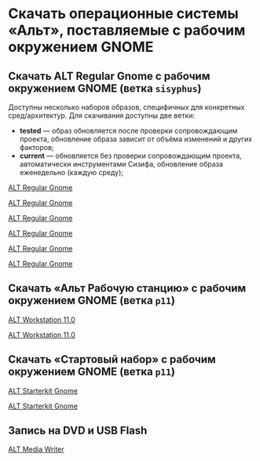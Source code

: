 # Скачать операционные системы «Альт», поставляемые с рабочим окружением GNOME

## Скачать ALT Regular Gnome с рабочим окружением GNOME (ветка `sisyphus`)

Доступны несколько наборов образов, специфичных для конкретных сред/архитектур. Для скачивания доступны две ветки:

- **tested** — образ обновляется после проверки сопровождающим проекта, обновление образа зависит от объёма изменений и других факторов;
- **current** — обновляется без проверки сопровождающим проекта, автоматически инструментами Сизифа, обновление образа еженедельно (каждую среду);

[ALT Regular Gnome <Badge type="info" text="tested"  /><Badge type="tip" text="x86_64"  /><Badge type="tip" text="Рекомендуемый" />](https://nightly.altlinux.org/sisyphus/tested/regular-gnome-latest-x86_64.iso)

[ALT Regular Gnome <Badge type="info" text="tested"  /><Badge type="tip" text="aarch64" /><Badge type="tip" text="Рекомендуемый" />](https://nightly.altlinux.org/sisyphus-aarch64/tested/regular-gnome-latest-aarch64.iso)

[ALT Regular Gnome <Badge type="info" text="current" /><Badge type="tip" text="x86_64"  />](https://nightly.altlinux.org/sisyphus/current/regular-gnome-latest-x86_64.iso)

[ALT Regular Gnome <Badge type="info" text="current" /><Badge type="tip" text="aarch64" />](https://nightly.altlinux.org/sisyphus-aarch64/current/regular-gnome-latest-aarch64.iso)

[ALT Regular Gnome <Badge type="info" text="tested" /><Badge type="tip" text="x86_64" /><Badge type="tip" text="Рекомендуемый" />](https://mirror.yandex.ru/altlinux-nightly/tested/regular-gnome-latest-x86_64.iso)

[ALT Regular Gnome <Badge type="info" text="current" /><Badge type="tip" text="x86_64" />](https://mirror.yandex.ru/altlinux-nightly/current/regular-gnome-latest-x86_64.iso)

## Скачать «Альт Рабочую станцию» с рабочим окружением GNOME (ветка `p11`)

[ALT Workstation 11.0 <Badge type="tip" text="x86_64"  />](https://download.basealt.ru/pub/distributions/ALTLinux/p11/images/workstation/x86_64/alt-workstation-11.0-x86_64.iso)

[ALT Workstation 11.0 <Badge type="tip" text="aarch64" />](https://download.basealt.ru/pub/distributions/ALTLinux/p11/images/workstation/aarch64/alt-workstation-11.0-aarch64.iso)

## Скачать «Стартовый набор» с рабочим окружением GNOME (ветка `p11`)

[ALT Starterkit Gnome <Badge type="tip" text="x86_64"  />](https://nightly.altlinux.org/p11/release/alt-p11-gnome-20250312-x86_64.iso)

[ALT Starterkit Gnome <Badge type="tip" text="aarch64" />](https://nightly.altlinux.org/p11-aarch64/release/alt-p11-gnome-20250312-aarch64.iso)

## Запись на DVD и USB Flash

[ALT Media Writer](https://www.altlinux.org/Запись_образов_на_DVD_и_USB_Flash)
